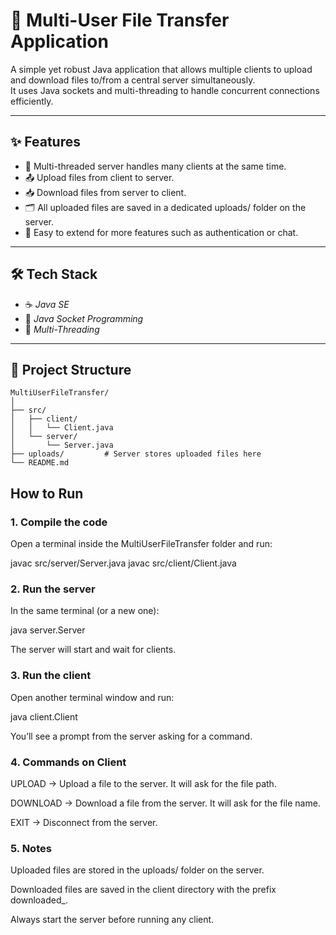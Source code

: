 # 🚀 Multi-User File Transfer Application  

A simple yet robust Java application that allows multiple clients to upload and download files to/from a central server simultaneously.  
It uses Java sockets and multi-threading to handle concurrent connections efficiently.

---

## ✨ Features
- 🧵 Multi-threaded server handles many clients at the same time.
- 📤 Upload files from client to server.
- 📥 Download files from server to client.
- 🗂 All uploaded files are saved in a dedicated uploads/ folder on the server.
- 🔧 Easy to extend for more features such as authentication or chat.

---

## 🛠 Tech Stack
- ☕ *Java SE*  
- 🔌 *Java Socket Programming*  
- 🧵 *Multi-Threading*

---

## 📂 Project Structure
```
MultiUserFileTransfer/
│
├── src/
│   ├── client/
│   │   └── Client.java
│   └── server/
│       └── Server.java
├── uploads/         # Server stores uploaded files here
└── README.md
```

## How to Run

### 1. Compile the code  
Open a terminal inside the MultiUserFileTransfer folder and run:

javac src/server/Server.java
javac src/client/Client.java

### 2. Run the server
In the same terminal (or a new one):

java server.Server

The server will start and wait for clients.

### 3. Run the client
Open another terminal window and run:

java client.Client

You’ll see a prompt from the server asking for a command.

### 4. Commands on Client
UPLOAD → Upload a file to the server. It will ask for the file path.

DOWNLOAD → Download a file from the server. It will ask for the file name.

EXIT → Disconnect from the server.

### 5. Notes

Uploaded files are stored in the uploads/ folder on the server.

Downloaded files are saved in the client directory with the prefix downloaded_.

Always start the server before running any client.
